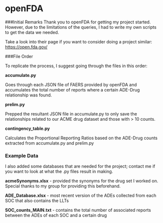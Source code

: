 # openFDA

###Initial Remarks
Thank you to openFDA for getting my project started. However, due to the limitations of the queries, I had to write my own scripts to get the data we needed.

Take a look into their page if you want to consider doing a project similar: https://open.fda.gov/


###File Order

To replicate the process, I suggest going through the files in this order:

__accumulate.py__

Goes through each JSON file of FAERS provided by openFDA and accumulates the total number of reports where a certain ADE-Drug relationship was found.

__prelim.py__

Prepped the resultant JSON file in accumulate.py to only save the relationships related to our ACME drug dataset and those with > 10 counts.

__contingency_table.py__

Calculates the Proportional Reporting Ratios based on the ADE-Drug counts extracted from accumulate.py and prelim.py

### Example Data

I also added some databases that are needed for the project; contact me if you want to look at what the .py files result in making.

__acmeSynonyms.xlsx__ - provided the synonyms for the drug set I worked on. Special thanks to my group for providing this beforehand.

__ADE_Database.xlsx__ - most recent version of the ADEs collected from each SOC that also contains the LLTs

__SOC_counts_MAIN.txt__ - contains the total number of associated reports between the ADEs of each SOC and a certain drug



